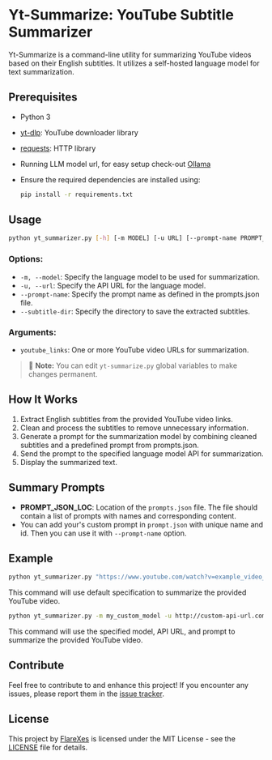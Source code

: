 # Yt-Summarize: YouTube Subtitle Summarizer

Yt-Summarize is a command-line utility for summarizing YouTube videos based on their English subtitles. It utilizes a self-hosted language model for text summarization.

## Prerequisites

- Python 3
- [yt-dlp](https://github.com/yt-dlp/yt-dlp): YouTube downloader library
- [requests](https://docs.python-requests.org/en/latest/): HTTP library
- Running LLM model url, for easy setup check-out [Ollama](https://ollama.ai/)
- Ensure the required dependencies are installed using:

  ```bash
  pip install -r requirements.txt
  ```

## Usage

```bash
python yt_summarizer.py [-h] [-m MODEL] [-u URL] [--prompt-name PROMPT_NAME] [--subtitle-dir SUBTITLE_DIR] youtube_links [youtube_links ...]
```

### Options:

- `-m, --model`: Specify the language model to be used for summarization.
- `-u, --url`: Specify the API URL for the language model.
- `--prompt-name`: Specify the prompt name as defined in the prompts.json file.
- `--subtitle-dir`: Specify the directory to save the extracted subtitles.

### Arguments:

- `youtube_links`: One or more YouTube video URLs for summarization.

> :round_pushpin: **Note:** You can edit `yt-summarize.py` global variables to make changes permanent.

## How It Works

1. Extract English subtitles from the provided YouTube video links.
2. Clean and process the subtitles to remove unnecessary information.
3. Generate a prompt for the summarization model by combining cleaned subtitles and a predefined prompt from prompts.json.
4. Send the prompt to the specified language model API for summarization.
5. Display the summarized text.

## Summary Prompts
- **PROMPT_JSON_LOC**: Location of the `prompts.json` file. The file should contain a list of prompts with names and corresponding content.
- You can add your's custom prompt in `prompt.json` with unique name and id. Then you can use it with `--prompt-name` option.

## Example

```bash
python yt_summarizer.py "https://www.youtube.com/watch?v=example_video_id"
```

This command will use default specification to summarize the provided YouTube video.


```bash
python yt_summarizer.py -m my_custom_model -u http://custom-api-url.com --prompt-name basic "https://www.youtube.com/watch?v=example_video_id"
```

This command will use the specified model, API URL, and prompt to summarize the provided YouTube video.

## Contribute

Feel free to contribute to and enhance this project! If you encounter any issues, please report them in the [issue tracker](https://github.com/FlareXes/yt-summarize/issues).

## License

This project by [FlareXes](https://github.com/FlareXes) is licensed under the MIT License - see the [LICENSE](LICENSE) file for details.